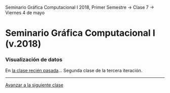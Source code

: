 Seminario Gráfica Computacional I 2018, Primer Semestre → Clase 7 → Viernes 4 de mayo

# Seminario Gráfica Computacional I (v.2018)

### Visualización de datos

En [la clase recién pasada](https://github.com/profesorfaco/dgp502_6/)… Segunda clase de la tercera iteración.

- - - - 

[Avanzar a la siguiente clase](https://github.com/profesorfaco/dgp502_8/)
